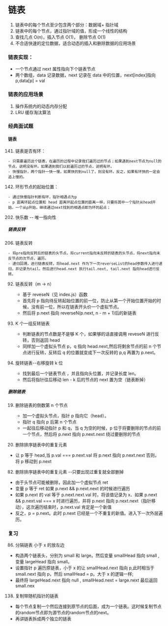 # 链表

1. 链表中的每个节点至少包含两个部分：数据域+ 指针域
2. 链表中的每个节点，通过指针域的值，形成一个线性的结构
3. 查找几点 O(n)，插入节点 O(1)， 删除节点 O(1)
4. 不合适快速的定位数据，适合动态的插入和删除数据的应用场景

### 链表实现：

-   一个节点通过 next 属性指向下个链表节点
-   两个数组，data 记录数据，next 记录在 data 中的位置，next[index]指向 p,data[p] = val

### 链表的应用场景

1. 操作系统内的动态内存分配
2. LRU 缓存淘汰算法

### 经典面试题

#### 链表

141. 链表是否有环：


    - 只需要遍历这个链表，在遍历的过程中记录我们遍历过的节点；如果遇到next节点为null的节点，说明没有环。如果遇到我们以前遍历过的节点，说明有环。
    - 快慢指针，两个指针一快一慢，如果快的到null了，则没有环。反之，如果有环快的一定会追上慢的。

142. 环形节点的起始位置：


    - 通过快慢指针判断有环，指针相遇点为p
    - p 距离环起点位置和 head 距离环起点位置的距离一样，只要将其中一个指针从head开始，一个从p开始，继续通过next找到的相遇点即为环的起点；

202. 快乐数 -- 唯一指向性

##### 链表反转

206. 链表反转


    - 将pre指向反转后的链表的头节点，将current指向未反转的链表的头节点，将next指向未反节点的次节点，遍历。
    - 递归回溯，进行链表反转，将head.next 作为下一次reverseList的head参数传入进行递归，并记录为tail。然后进行head.next 执行tail.next, tail.next 指向head进行反转。

92. 链表反转（m -> n）

    -   基于 reveseN（见 index.js）函数
    -   首先将 p 指向待反转起始位置的前一位，防止从第一个开始位置开始的时候，没有前一位，所以在链表开头价一个虚拟节点。
    -   然后将 p.next 指向 reverseN(p.next, n - m + 1)后的新链表

93. K 个一组反转链表

    -   判断链表的节点数是不是够 K 个，如果够的话直接调用 reveseN 进行反转，否则返回 head
    -   同样加一个虚拟头节点 p，q 指向 head.next,然后将剩余节点的前 n 个节点进行反转，反转后 q 的位置就变成下一次反转的 p,q 再置为 p.next。

94. 旋转链表--右移旋转 k 位
    -   找到最后一个链表节点 ，并且指向头位置，并记录长度 len。
    -   然后将指针往后移动 len - k 后的节点的 next 置为空（链表断掉）

##### 删除链表

19. 删除链表的倒数第 n 个节点

    -   加一个虚拟头节点，指针 p 指向它（head）。
    -   指针 q 指向 p 后第 n 个节点
    -   一起往后移动指针 p 和 q，当 q 为空的时候，p 位于将要删除的节点的前一个节点，然后将 p.next 指向 p.next.next 绕过要删除的节点

20. 删除排序链表中的重复元素

-   让 p 等于 head,当 p.val === p.next.val 将 p.next 指向 p.next.next 否则，将 p 移动到 p.next

82. 删除排序链表中的重复元素 --只要出现过重复就全部删掉

-   由于头节点可能被删除，因此加一个虚拟节点 ret
-   变量 p 等于 ret 如果 p.next && p.next.next 的时候进行遍历
-   如果 p.next 的 val 等于 p.next.next.val 时，将该值记录为 x、如果 p.next && p.next.val === x 时进行遍历，并将 p.next 指向 p.next.next（指针移动），这次遍历结束时，p.next.val 肯定是一个新值
-   反之，p = p.next。此时 p.next 已经是一个不重复的新值。进入下一次外层遍历。

### 复习

86. 分隔链表 小于 x 的放左边

-   构造两个链表头，分别为 small 和 large。然后变量 smallHead 指向 small , 变量 largeHead 指向 small。
-   设置指针 p 遍历原链表，小于 x 的让 smallHead.next 指向 p,此时相当于 small.next 指向 p，然后 smallHead = p。大于 x 的逻辑一样;
-   最终将 largeHead.next 指向 null , smallHead.next = large.next 最后返回 small.nex

138. 复制带随机指针的链表
- 每个节点复制一个然后连接到原节点的后面，成为一个链表。这时候复制节点的random节点即为源节点的random节点的next。
- 再讲链表拆成两个独立的链表